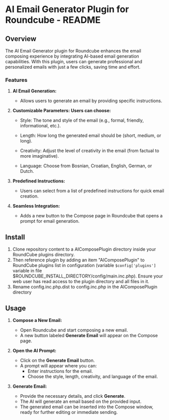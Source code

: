 
# AI Email Generator Plugin for Roundcube - README

## Overview

The AI Email Generator plugin for Roundcube enhances the email composing experience by integrating AI-based email generation capabilities. With this plugin, users can generate professional and personalized emails with just a few clicks, saving time and effort.

### Features

1. **AI Email Generation:**
    - Allows users to generate an email by providing specific instructions.

2. **Customizable Parameters: Users can choose:**

   - Style: The tone and style of the email (e.g., formal, friendly, informational, etc.).

   - Length: How long the generated email should be (short, medium, or long).

   - Creativity: Adjust the level of creativity in the email (from factual to more imaginative).

   - Language: Choose from Bosnian, Croatian, English, German, or Dutch.

3. **Predefined Instructions:**
   - Users can select from a list of predefined instructions for quick email creation.
4. **Seamless Integration:**
   - Adds a new button to the Compose page in Roundcube that opens a prompt for email generation.

## Install

1. Clone repository content to a AIComposePlugin directory inside your RoundCube plugins directory.
2. Then reference plugin by adding an item "AIComposePlugin" to RoundCube plugins list in configuration (variable `$config['plugins']` variable in file $ROUNDCUBE_INSTALL_DIRECTORY/config/main.inc.php). Ensure your web user has read access to the plugin directory and all files in it.
3. Rename config.inc.php.dist to config.inc.php in the AIComposePlugin directory

## Usage
1. **Compose a New Email:**

    - Open Roundcube and start composing a new email.
    - A new button labeled **Generate Email** will appear on the Compose page.

2. **Open the AI Prompt:**

    - Click on the **Generate Email** button.
    - A prompt will appear where you can:
        - Enter instructions for the email.
        - Choose the style, length, creativity, and language of the email.

3. **Generate Email:**

    - Provide the necessary details, and click **Generate**.
    - The AI will generate an email based on the provided input.
    - The generated email can be inserted into the Compose window, ready for further editing or immediate sending.

